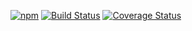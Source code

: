 
[![npm](https://img.shields.io/npm/v/react-use-wake-lock.svg)](https://www.npmjs.com/package/react-use-wake-lock) [![Build Status](https://github.com/dlitsman/react-wake-lock/actions/workflows/tests.yml/badge.svg?branch=main)](https://github.com/dlitsman/react-wake-lock/actions?query=branch%3Amain) [![Coverage Status](https://coveralls.io/repos/github/dlitsman/react-wake-lock/badge.svg?branch=main)](https://coveralls.io/github/dlitsman/react-wake-lock?branch=main)
